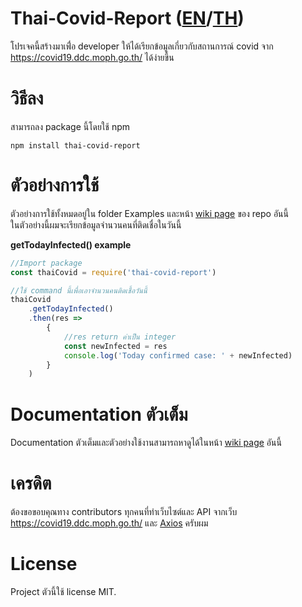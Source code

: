 # Thai-Covid-Report ([EN](https://github.com/RealFilllykung/Thai-Covid-Report/blob/main/README.md)/[TH](https://github.com/RealFilllykung/Thai-Covid-Report/blob/main/README.th.md))
โปรเจคนี้สร้างมาเพื่่อ developer ให้ได้เรียกข้อมูลเกี่ยวกับสถานการณ์ covid จาก https://covid19.ddc.moph.go.th/ ได้ง่ายขึ้น

# วิธีลง
สามารถลง package นี้โดยใช้ npm
```
npm install thai-covid-report
```
# ตัวอย่างการใช้
ตัวอย่างการใช้ทั้งหมดอยู่ใน folder Examples และหน้า [wiki page](https://github.com/RealFilllykung/Thai-Covid-Report/wiki) ของ repo อันนี้\
ในตัวอย่างนี้ผมจะเรียกข้อมูลจำนวนคนที่ติดเชื่อในวันนี้

**getTodayInfected() example**
```javascript
//Import package
const thaiCovid = require('thai-covid-report')

//ใช้ command นี้เพื่อเอาจำนวนคนติดเชื้อวันนี้
thaiCovid
    .getTodayInfected()
    .then(res => 
        {
            //res return ค่าเป็น integer
            const newInfected = res
            console.log('Today confirmed case: ' + newInfected)
        }
    )
```
# Documentation ตัวเต็ม
Documentation ตัวเต็มและตัวอย่างใช้งานสามารถหาดูได้ในหน้า [wiki page](https://github.com/RealFilllykung/Thai-Covid-Report/wiki) อันนี้
# เครดิต
ต้องขอขอบคุณทาง contributors ทุกคนที่ทำเว็บไซต์และ API จากเว็บ https://covid19.ddc.moph.go.th/ และ [Axios](https://github.com/axios/axios) ครับผม
# License
Project ตัวนี้ใช้ license MIT.
